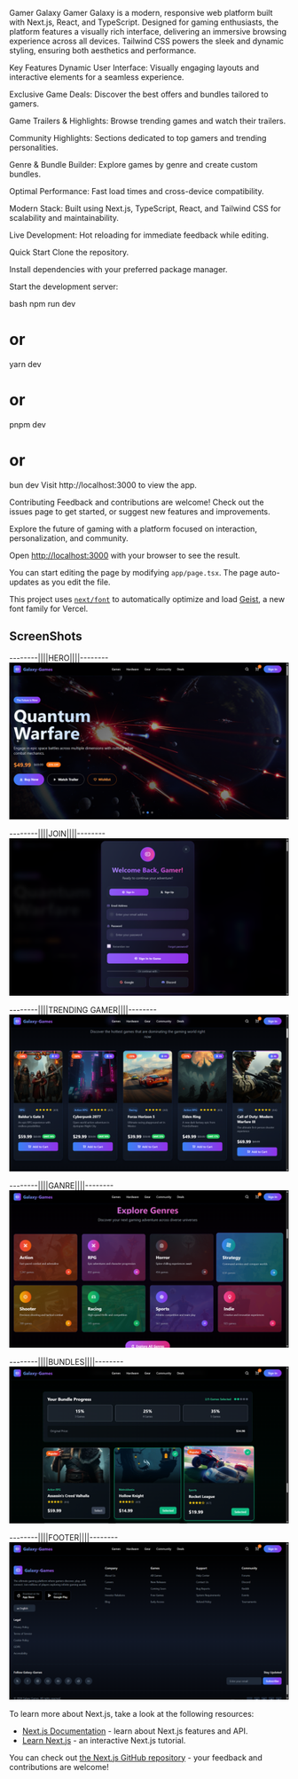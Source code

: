 
Gamer Galaxy
Gamer Galaxy is a modern, responsive web platform built with Next.js, React, and TypeScript. Designed for gaming enthusiasts, the platform features a visually rich interface, delivering an immersive browsing experience across all devices. Tailwind CSS powers the sleek and dynamic styling, ensuring both aesthetics and performance.

Key Features
Dynamic User Interface: Visually engaging layouts and interactive elements for a seamless experience.

Exclusive Game Deals: Discover the best offers and bundles tailored to gamers.

Game Trailers & Highlights: Browse trending games and watch their trailers.

Community Highlights: Sections dedicated to top gamers and trending personalities.

Genre & Bundle Builder: Explore games by genre and create custom bundles.

Optimal Performance: Fast load times and cross-device compatibility.

Modern Stack: Built using Next.js, TypeScript, React, and Tailwind CSS for scalability and maintainability.

Live Development: Hot reloading for immediate feedback while editing.

Quick Start
Clone the repository.

Install dependencies with your preferred package manager.

Start the development server:

bash
npm run dev
# or
yarn dev
# or
pnpm dev
# or
bun dev
Visit http://localhost:3000 to view the app.

Contributing
Feedback and contributions are welcome! Check out the issues page to get started, or suggest new features and improvements.

Explore the future of gaming with a platform focused on interaction, personalization, and community.

Open [http://localhost:3000](http://localhost:3000) with your browser to see the result.

You can start editing the page by modifying `app/page.tsx`. The page auto-updates as you edit the file.

This project uses [`next/font`](https://nextjs.org/docs/app/building-your-application/optimizing/fonts) to automatically optimize and load [Geist](https://vercel.com/font), a new font family for Vercel.

## ScreenShots
 
  --------||||HERO||||--------
  ![Image Alt](https://github.com/faizanalisyed2776/Gamer-Galaxy/blob/20df301e921e83f5b1f7e8d47f0da601864ecc00/Screenshot%202025-07-24%20113428.png)
 
 --------||||JOIN||||--------
  ![Image Alt](https://github.com/faizanalisyed2776/Gamer-Galaxy/blob/cc97217428342f16b640cf33b290a863ceaba883/Screenshot%202025-07-24%20113441.png)
  
  --------||||TRENDING GAMER||||--------
  ![Image Alt](https://github.com/faizanalisyed2776/Gamer-Galaxy/blob/3851dbdaec377b228079dab5442a8c7f73a8b933/Screenshot%202025-07-24%20113540.png)
  
  --------||||GANRE||||--------
  ![Image Alt](https://github.com/faizanalisyed2776/Gamer-Galaxy/blob/4f564a1c8266b3a73ae204e5afc5b677eb77bce6/Screenshot%202025-07-24%20113549.png)
  
  --------||||BUNDLES||||--------
  ![Image Alt](https://github.com/faizanalisyed2776/Gamer-Galaxy/blob/e47faa1e9fee8e5f6b378212e1c35ae33b234a07/Screenshot%202025-07-24%20113613.png)
  
  --------||||FOOTER||||--------
  ![Image Alt](https://github.com/faizanalisyed2776/Gamer-Galaxy/blob/1ebc8f3c92b3525186667620cf2f672d97eae749/Screenshot%202025-07-24%20113632.png)

To learn more about Next.js, take a look at the following resources:

- [Next.js Documentation](https://nextjs.org/docs) - learn about Next.js features and API.
- [Learn Next.js](https://nextjs.org/learn) - an interactive Next.js tutorial.

You can check out [the Next.js GitHub repository](https://github.com/vercel/next.js) - your feedback and contributions are welcome!
